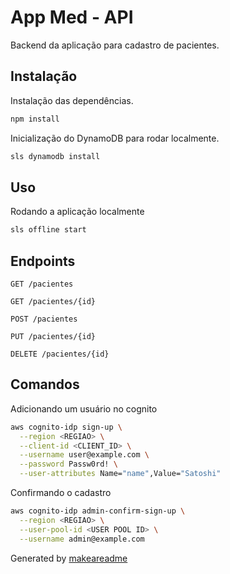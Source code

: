 # App Med - API

Backend da aplicação para cadastro de pacientes.

## Instalação

Instalação das dependências.

```bash
npm install
```

Inicialização do DynamoDB para rodar localmente.

```bash
sls dynamodb install
```

## Uso

Rodando a aplicação localmente

```bash
sls offline start
```

## Endpoints

```
GET /pacientes

GET /pacientes/{id}

POST /pacientes

PUT /pacientes/{id}

DELETE /pacientes/{id}
```

## Comandos

Adicionando um usuário no cognito

```bash
aws cognito-idp sign-up \
  --region <REGIAO> \
  --client-id <CLIENT_ID> \
  --username user@example.com \
  --password Passw0rd! \
  --user-attributes Name="name",Value="Satoshi"
```

Confirmando o cadastro

```bash
aws cognito-idp admin-confirm-sign-up \
  --region <REGIAO> \
  --user-pool-id <USER POOL ID> \
  --username admin@example.com
```


Generated by [makeareadme](https://www.makeareadme.com/) 
